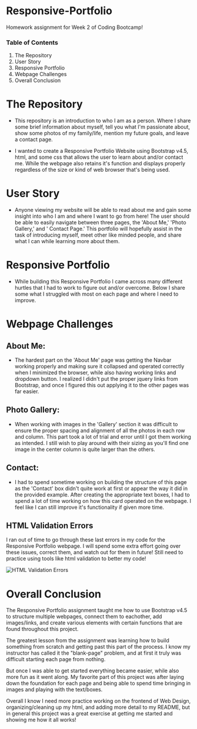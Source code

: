 # Responsive-Portfolio
Homework assignment for Week 2 of Coding Bootcamp!

### Table of Contents 

1) The Repository
2) User Story
3) Responsive Portfolio
4) Webpage Challenges
5) Overall Conclusion

# The Repository

- This repository is an introduction to who I am as a person. Where I share some brief information about myself, tell you what I'm passionate about, show some photos of my family/life, mention my future goals, and leave a contact page.

- I wanted to create a Responsive Portfolio Website using Bootstrap v4.5, html, and some css that allows the user to learn about and/or contact me. While the webpage also retains it's function and displays properly regardless of the size or kind of web browser that's being used.

# User Story

- Anyone viewing my website will be able to read about me and gain some insight into who I am and where I want to go from here! The user should be able to easily navigate between three pages, the 'About Me,' 'Photo Gallery,' and ' Contact Page.' This portfolio will hopefully assist in the task of introducing myself, meet other like minded people, and share what I can while learning more about them.

# Responsive Portfolio

- While building this Responsive Portfolio I came across many different hurtles that I had to work to figure out and/or overcome. Below I share some what I struggled with most on each page and where I need to improve. 

# Webpage Challenges

## About Me:

- The hardest part on the 'About Me' page was getting the Navbar working properly and making sure it collapsed and operated correctly when I minimized the browser, while also having working links and dropdown button. I realized I didn't put the proper jquery links from Bootstrap, and once I figured this out applying it to the other pages was far easier.

## Photo Gallery:

- When working with images in the 'Gallery' section it was difficult to ensure the proper spacing and alignment of all the photos in each row and column. This part took a lot of trial and error until I got them working as intended. I still wish to play around with their sizing as you'll find one image in the center column is quite larger than the others.

## Contact:

- I had to spend sometime working on building the structure of this page as the 'Contact' box didn't quite work at first or appear the way it did in the provided example. After creating the appropriate text boxes, I had to spend a lot of time working on how this card operated on the webpage. I feel like I can still improve it's functionality if given more time.

## HTML Validation Errors

I ran out of time to go through these last errors in my code for the Responsive Portfolio webpage. I will spend some extra effort going over these issues, correct them, and watch out for them in future! Still need to practice using tools like html validation to better my code!

![HTML Validation Errors](https://user-images.githubusercontent.com/73864182/103987579-8faaed80-5141-11eb-8e7c-5ab437d05b41.png)


# Overall Conclusion

 The Responsive Portfolio assignment taught me how to use Bootstrap v4.5 to structure multiple webpages, connect them to eachother, add images/links, and create various elements with certain functions that are found throughout this project.
 
 The greatest lesson from the assignment was learning how to build something from scratch and getting past this part of the process. I know my instructor has called it the "blank-page" problem, and at first it truly was difficult starting each page from nothing.
 
 But once I was able to get started everything became easier, while also more fun as it went along. My favorite part of this project was after laying down the foundation for each page and being able to spend time bringing in images and playing with the text/boxes. 
 
 Overall I know I need more practice working on the frontend of Web Design, organizing/cleaning up my html, and adding more detail to my README, but in general this project was a great exercise at getting me started and showing me how it all works!